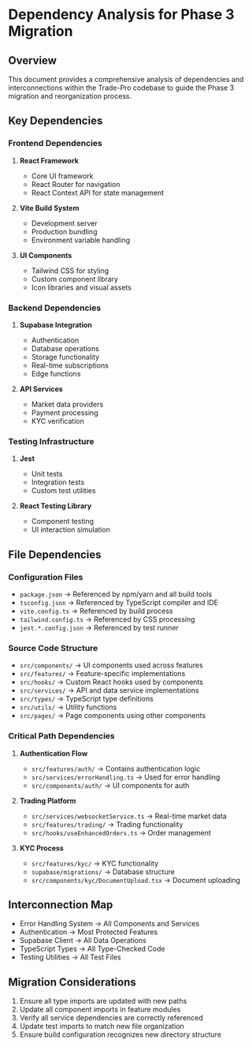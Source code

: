 # Dependency Analysis for Phase 3 Migration

## Overview

This document provides a comprehensive analysis of dependencies and interconnections within the
Trade-Pro codebase to guide the Phase 3 migration and reorganization process.

## Key Dependencies

### Frontend Dependencies

1. **React Framework**
   - Core UI framework
   - React Router for navigation
   - React Context API for state management

2. **Vite Build System**
   - Development server
   - Production bundling
   - Environment variable handling

3. **UI Components**
   - Tailwind CSS for styling
   - Custom component library
   - Icon libraries and visual assets

### Backend Dependencies

1. **Supabase Integration**
   - Authentication
   - Database operations
   - Storage functionality
   - Real-time subscriptions
   - Edge functions

2. **API Services**
   - Market data providers
   - Payment processing
   - KYC verification

### Testing Infrastructure

1. **Jest**
   - Unit tests
   - Integration tests
   - Custom test utilities

2. **React Testing Library**
   - Component testing
   - UI interaction simulation

## File Dependencies

### Configuration Files

- `package.json` → Referenced by npm/yarn and all build tools
- `tsconfig.json` → Referenced by TypeScript compiler and IDE
- `vite.config.ts` → Referenced by build process
- `tailwind.config.ts` → Referenced by CSS processing
- `jest.*.config.json` → Referenced by test runner

### Source Code Structure

- `src/components/` → UI components used across features
- `src/features/` → Feature-specific implementations
- `src/hooks/` → Custom React hooks used by components
- `src/services/` → API and data service implementations
- `src/types/` → TypeScript type definitions
- `src/utils/` → Utility functions
- `src/pages/` → Page components using other components

### Critical Path Dependencies

1. **Authentication Flow**
   - `src/features/auth/` → Contains authentication logic
   - `src/services/errorHandling.ts` → Used for error handling
   - `src/components/auth/` → UI components for auth

2. **Trading Platform**
   - `src/services/websocketService.ts` → Real-time market data
   - `src/features/trading/` → Trading functionality
   - `src/hooks/useEnhancedOrders.ts` → Order management

3. **KYC Process**
   - `src/features/kyc/` → KYC functionality
   - `supabase/migrations/` → Database structure
   - `src/components/kyc/DocumentUpload.tsx` → Document uploading

## Interconnection Map

- Error Handling System → All Components and Services
- Authentication → Most Protected Features
- Supabase Client → All Data Operations
- TypeScript Types → All Type-Checked Code
- Testing Utilities → All Test Files

## Migration Considerations

1. Ensure all type imports are updated with new paths
2. Update all component imports in feature modules
3. Verify all service dependencies are correctly referenced
4. Update test imports to match new file organization
5. Ensure build configuration recognizes new directory structure
